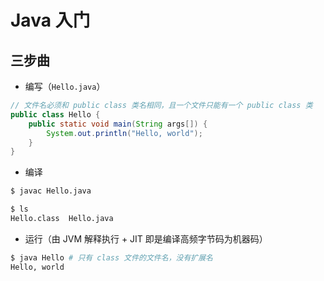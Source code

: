 # Java 入门

## 三步曲

* 编写（`Hello.java`）

```java
// 文件名必须和 public class 类名相同，且一个文件只能有一个 public class 类
public class Hello {
    public static void main(String args[]) {
        System.out.println("Hello, world");
    }
}
```

* 编译

```sh
$ javac Hello.java
```

```sh
$ ls
Hello.class  Hello.java
```

* 运行（由 JVM 解释执行 + JIT 即是编译高频字节码为机器码）

```sh
$ java Hello # 只有 class 文件的文件名，没有扩展名
Hello, world
```
